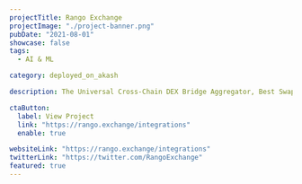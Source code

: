 ```yaml
---
projectTitle: Rango Exchange
projectImage: "./project-banner.png"
pubDate: "2021-08-01"
showcase: false
tags:
  - AI & ML

category: deployed_on_akash

description: The Universal Cross-Chain DEX Bridge Aggregator, Best Swap Rates on Bitcoin, Ethereum, Solana, Base, Blast, Celo, Arbitrum, BNB, Scroll, Polygon, and 50 more blockchains.

ctaButton:
  label: View Project
  link: "https://rango.exchange/integrations"
  enable: true

websiteLink: "https://rango.exchange/integrations"
twitterLink: "https://twitter.com/RangoExchange"
featured: true
---
```

